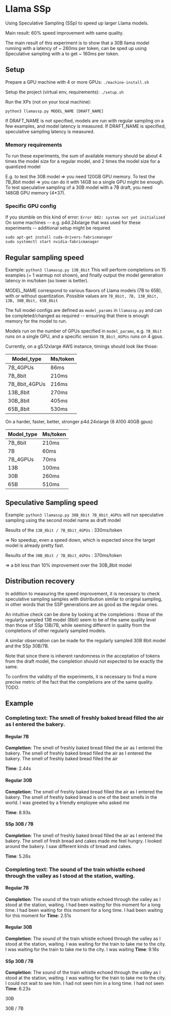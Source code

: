 # Llama SSp

Using Speculative Sampling (SSp) to speed up larger Llama models. 

Main result: 60% speed improvement with same quality.

The main result of this experiment is to show that a 30B llama model running with a latency of ~ 260ms per token, can be sped up using Speculative sampling with a to get ~ 160ms per token.


## Setup
Prepare a GPU machine with 4 or more GPUs: ``./machine-install.sh``

Setup the project (virtual env, requirements): ``./setup.sh``

Run the XPs (not on your local machine): 

```python3 llamassp.py MODEL_NAME [DRAFT_NAME]```

If DRAFT_NAME is not specified, models are run with regular sampling on a few examples, and model latency is measured.
If DRAFT_NAME is specified, speculative sampling latency is measured.


### Memory requirements
To run these experiments, the sum of available memory should be about 4 times the model size for a regular model, and 2 times the model size for a quantized model

E.g. to test the 30B model => you need 120GB GPU memory. To test the 7B_8bit model => you can do it with 14GB so a single GPU might be enough.
To test speculative sampling of a 30B model with a 7B draft, you need 148GB GPU memory (4*37). 

### Specific GPU config
If you stumble on this kind of error: `Error 802: system not yet initialized`
On some machines -- e.g. p4d.24xlarge that was used for these experiments -- additional setup might be required 
```
sudo apt-get install cuda-drivers-fabricmanager
sudo systemctl start nvidia-fabricmanager
```

## Regular sampling speed
Example:
```python3 llamassp.py 13B_8bit```
This will perform completions on 15 examples (+ 1 warmup not shown), and finally output the model generation latency in ms/token (so lower is better).

MODEL_NAME correspond to various flavors of Llama models (7B to 65B), with or without quantization. Possible values are `7B_8bit, 7B, 13B_8bit, 13B, 30B_8bit, 65B_8bit`

The full model configs are defined as `model_params` in `llamassp.py` and can be completed/changed as required -- ensuiring that there is enough memory for the model to run.

Models run on the number of GPUs specified in `model_params`, e.g. `7B_8bit` runs on a single GPU, and a specific version `7B_8bit_4GPUs` runs on 4 gpus.

Currently, on a g5.12xlarge AWS instance, timings should look like those:


|Model_type | Ms/token|
|---|---|
|7B_4GPUs |  86ms|
|7B_8bit | 210ms|
|7B_8bit_4GPUs |  216ms|
|13B_8bit |  270ms|
|30B_8bit |  405ms|
|65B_8bit |  530ms|

On a harder, faster, better, stronger p4d.24xlarge (8 A100 40GB gpus)

|Model_type | Ms/token|
|---|---|
|7B_8bit |  210ms|
|7B|60ms|
|7B_4GPUs|70ms|
|13B|100ms|
|30B|260ms|
|65B|510ms|




## Speculative Sampling speed
Example:
```python3 llamassp.py 30B_8bit 7B_8bit_4GPUs```
will run speculative sampling using the second model name as draft model 

Results of the `13B_8bit / 7B_8bit_4GPUs` : 330ms/token

=> No speedup, even a speed down, which is expected since the target model is already pretty fast.

Results of the `30B_8bit / 7B_8bit_4GPUs` : 370ms/token

=>  a bit less than 10% improvement over the 30B_8bit model

##
## Distribution recovery
In addition to measuring the speed improvement, it is necessary to check speculative sampling samples with distribution similar to original sampling, in other words that the SSP generations are as good as the regular ones.

An intuitive check can be done by looking at the completions : those of the regularly sampled 13B model (8bit) seem to be of the same quality level than those of SSp 13B/7B, while seeming different in quality from the completions of other regularly sampled models.

A similar observation can be made for the regularly sampled 30B 8bit model and the SSp 30B/7B.

Note that since there is inherent randomness in the acceptation of tokens from the draft model, the completion should not expected to be exactly the same. 

To confirm the validity of the experiments, it is necessary to find a more precise metric of the fact that the completions are of the same quality. TODO. 

## Example

### Completing text: The smell of freshly baked bread filled the air as I entered the bakery.
#### Regular 7B
**Completion**: The smell of freshly baked bread filled the air as I entered the bakery. The smell of freshly baked bread filled the air as I entered the bakery. The smell of freshly baked bread filled the air

**Time**: 2.44s

#### Regular 30B 
**Completion**:  The smell of freshly baked bread filled the air as I entered the bakery. The smell of freshly baked bread is one of the best smells in the world. I was greeted by a friendly employee who asked me

**Time**: 8.93s


#### SSp 30B / 7B
**Completion**:  The smell of freshly baked bread filled the air as I entered the bakery. The smell of fresh bread and cakes made me feel hungry. I looked around the bakery. I saw different kinds of bread and cakes.

**Time**: 5.26s

### Completing text: The sound of the train whistle echoed through the valley as I stood at the station, waiting.

#### Regular 7B
**Completion**:  The sound of the train whistle echoed through the valley as I stood at the station, waiting. I had been waiting for this moment for a long time. I had been waiting for this moment for a long time. I had been waiting for this moment for
**Time**: 2.51s

#### Regular 30B
**Completion**:  The sound of the train whistle echoed through the valley as I stood at the station, waiting.
I was waiting for the train to take me to the city.
I was waiting for the train to take me to the city.
I was waiting
**Time**: 9.16s

#### SSp 30B / 7B
**Completion**:  The sound of the train whistle echoed through the valley as I stood at the station, waiting. I was waiting for the train to take me to the city. I could not wait to see him. I had not seen him in a long time. I had not seen
**Time**: 6.23s



30B

30B / 7B

